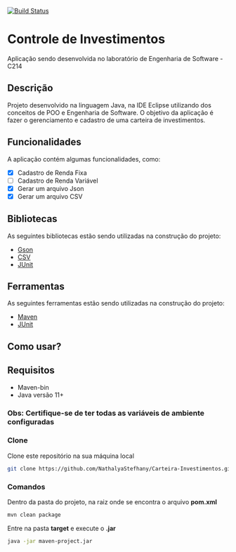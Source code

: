 [![Build Status](https://travis-ci.org/NathalyaStefhany/Carteira-Investimentos.svg?branch=master)](https://travis-ci.org/NathalyaStefhany/Carteira-Investimentos)

# Controle de Investimentos
Aplicação sendo desenvolvida no laboratório de Engenharia de Software - C214

## Descrição
Projeto desenvolvido na linguagem Java, na IDE Eclipse utilizando dos conceitos de POO e Engenharia de Software. O objetivo da aplicação é fazer o gerenciamento e cadastro de uma carteira de investimentos.

## Funcionalidades
A aplicação contém algumas funcionalidades, como:
- [X] Cadastro de Renda Fixa
- [ ] Cadastro de Renda Variável
- [X] Gerar um arquivo Json
- [X] Gerar um arquivo CSV

## Bibliotecas
As seguintes bibliotecas estão sendo utilizadas na construção do projeto:
- [Gson](https://mvnrepository.com/artifact/com.google.code.gson/gson)
- [CSV](https://mvnrepository.com/artifact/com.opencsv/opencsv)
- [JUnit](https://mvnrepository.com/artifact/junit/junit/4.12)

## Ferramentas
As seguintes ferramentas estão sendo utilizadas na construção do projeto:
- [Maven](https://maven.apache.org/)
- [JUnit](https://junit.org/junit5/)

## Como usar?

## Requisitos
- Maven-bin
- Java versão 11+
### Obs: Certifique-se de ter todas as variáveis de ambiente configuradas

### Clone
Clone este repositório na sua máquina local
```sh
git clone https://github.com/NathalyaStefhany/Carteira-Investimentos.git
```

### Comandos
Dentro da pasta do projeto, na raiz onde se encontra o arquivo __pom.xml__
```sh
mvn clean package
```
Entre na pasta __target__ e execute o __.jar__
```sh
java -jar maven-project.jar
```
